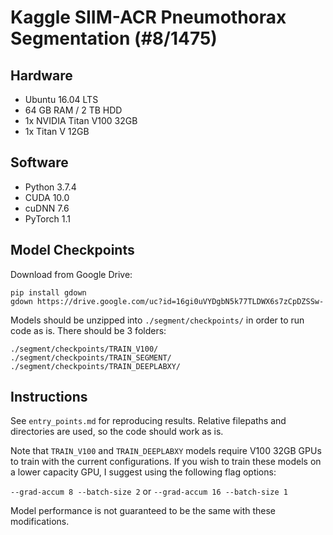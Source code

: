# Kaggle SIIM-ACR Pneumothorax Segmentation (#8/1475)

## Hardware
- Ubuntu 16.04 LTS 
- 64 GB RAM / 2 TB HDD
- 1x NVIDIA Titan V100 32GB 
- 1x Titan V 12GB

## Software
- Python 3.7.4
- CUDA 10.0
- cuDNN 7.6
- PyTorch 1.1

## Model Checkpoints 
Download from Google Drive:
```
pip install gdown
gdown https://drive.google.com/uc?id=16gi0uVYDgbN5k77TLDWX6s7zCpDZSSw-
```

Models should be unzipped into `./segment/checkpoints/` in order to run code as is. There should be 3 folders:
```
./segment/checkpoints/TRAIN_V100/
./segment/checkpoints/TRAIN_SEGMENT/
./segment/checkpoints/TRAIN_DEEPLABXY/
```

## Instructions
See `entry_points.md` for reproducing results. Relative filepaths and directories are used, so the code should work as is. 

Note that `TRAIN_V100` and `TRAIN_DEEPLABXY` models require V100 32GB GPUs to train with the current configurations. If you wish to train these models on a lower capacity GPU, I suggest using the following flag options: 

`--grad-accum 8 --batch-size 2` or `--grad-accum 16 --batch-size 1`

Model performance is not guaranteed to be the same with these modifications. 
